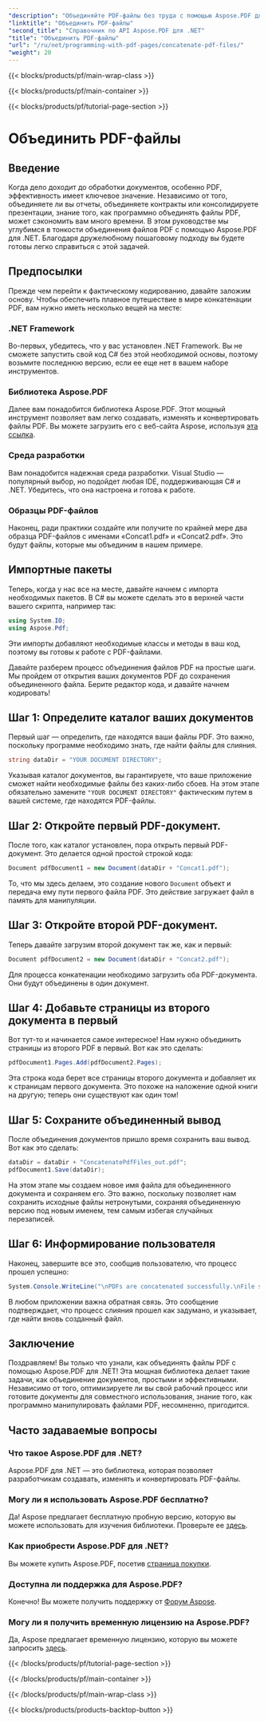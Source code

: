 ```yaml
---
"description": "Объединяйте PDF-файлы без труда с помощью Aspose.PDF для .NET с помощью этого подробного пошагового руководства."
"linktitle": "Объединить PDF-файлы"
"second_title": "Справочник по API Aspose.PDF для .NET"
"title": "Объединить PDF-файлы"
"url": "/ru/net/programming-with-pdf-pages/concatenate-pdf-files/"
"weight": 20
---
```


{{< blocks/products/pf/main-wrap-class >}}

{{< blocks/products/pf/main-container >}}

{{< blocks/products/pf/tutorial-page-section >}}

# Объединить PDF-файлы

## Введение

Когда дело доходит до обработки документов, особенно PDF, эффективность имеет ключевое значение. Независимо от того, объединяете ли вы отчеты, объединяете контракты или консолидируете презентации, знание того, как программно объединять файлы PDF, может сэкономить вам много времени. В этом руководстве мы углубимся в тонкости объединения файлов PDF с помощью Aspose.PDF для .NET. Благодаря дружелюбному пошаговому подходу вы будете готовы легко справиться с этой задачей.

## Предпосылки

Прежде чем перейти к фактическому кодированию, давайте заложим основу. Чтобы обеспечить плавное путешествие в мире конкатенации PDF, вам нужно иметь несколько вещей на месте:

### .NET Framework

Во-первых, убедитесь, что у вас установлен .NET Framework. Вы не сможете запустить свой код C# без этой необходимой основы, поэтому возьмите последнюю версию, если ее еще нет в вашем наборе инструментов.

### Библиотека Aspose.PDF

Далее вам понадобится библиотека Aspose.PDF. Этот мощный инструмент позволяет вам легко создавать, изменять и конвертировать файлы PDF. Вы можете загрузить его с веб-сайта Aspose, используя [эта ссылка](https://releases.aspose.com/pdf/net/).

### Среда разработки

Вам понадобится надежная среда разработки. Visual Studio — популярный выбор, но подойдет любая IDE, поддерживающая C# и .NET. Убедитесь, что она настроена и готова к работе.

### Образцы PDF-файлов

Наконец, ради практики создайте или получите по крайней мере два образца PDF-файлов с именами «Concat1.pdf» и «Concat2.pdf». Это будут файлы, которые мы объединим в нашем примере.

## Импортные пакеты

Теперь, когда у нас все на месте, давайте начнем с импорта необходимых пакетов. В C# вы можете сделать это в верхней части вашего скрипта, например так:

```csharp
using System.IO;
using Aspose.Pdf;
```

Эти импорты добавляют необходимые классы и методы в ваш код, поэтому вы готовы к работе с PDF-файлами.

Давайте разберем процесс объединения файлов PDF на простые шаги. Мы пройдем от открытия ваших документов PDF до сохранения объединенного файла. Берите редактор кода, и давайте начнем кодировать!

## Шаг 1: Определите каталог ваших документов

Первый шаг — определить, где находятся ваши файлы PDF. Это важно, поскольку программе необходимо знать, где найти файлы для слияния.

```csharp
string dataDir = "YOUR DOCUMENT DIRECTORY";
```

Указывая каталог документов, вы гарантируете, что ваше приложение сможет найти необходимые файлы без каких-либо сбоев. На этом этапе обязательно замените `"YOUR DOCUMENT DIRECTORY"` фактическим путем в вашей системе, где находятся PDF-файлы.

## Шаг 2: Откройте первый PDF-документ.

После того, как каталог установлен, пора открыть первый PDF-документ. Это делается одной простой строкой кода:

```csharp
Document pdfDocument1 = new Document(dataDir + "Concat1.pdf");
```

То, что мы здесь делаем, это создание нового `Document` объект и передача ему пути первого файла PDF. Это действие загружает файл в память для манипуляции.

## Шаг 3: Откройте второй PDF-документ.

Теперь давайте загрузим второй документ так же, как и первый:

```csharp
Document pdfDocument2 = new Document(dataDir + "Concat2.pdf");
```

Для процесса конкатенации необходимо загрузить оба PDF-документа. Они будут объединены в один документ.

## Шаг 4: Добавьте страницы из второго документа в первый

Вот тут-то и начинается самое интересное! Нам нужно объединить страницы из второго PDF в первый. Вот как это сделать:

```csharp
pdfDocument1.Pages.Add(pdfDocument2.Pages);
```

Эта строка кода берет все страницы второго документа и добавляет их к страницам первого документа. Это похоже на наложение одной книги на другую; теперь они существуют как один том!

## Шаг 5: Сохраните объединенный вывод

После объединения документов пришло время сохранить ваш вывод. Вот как это сделать:

```csharp
dataDir = dataDir + "ConcatenatePdfFiles_out.pdf";
pdfDocument1.Save(dataDir);
```

На этом этапе мы создаем новое имя файла для объединенного документа и сохраняем его. Это важно, поскольку позволяет нам сохранить исходные файлы нетронутыми, сохраняя объединенную версию под новым именем, тем самым избегая случайных перезаписей.

## Шаг 6: Информирование пользователя

Наконец, завершите все это, сообщив пользователю, что процесс прошел успешно:

```csharp
System.Console.WriteLine("\nPDFs are concatenated successfully.\nFile saved at " + dataDir);
```

В любом приложении важна обратная связь. Это сообщение подтверждает, что процесс слияния прошел как задумано, и указывает, где найти вновь созданный файл.

## Заключение

Поздравляем! Вы только что узнали, как объединять файлы PDF с помощью Aspose.PDF для .NET! Эта мощная библиотека делает такие задачи, как объединение документов, простыми и эффективными. Независимо от того, оптимизируете ли вы свой рабочий процесс или готовите документы для совместного использования, знание того, как программно манипулировать файлами PDF, несомненно, пригодится.


## Часто задаваемые вопросы

### Что такое Aspose.PDF для .NET?  
Aspose.PDF для .NET — это библиотека, которая позволяет разработчикам создавать, изменять и конвертировать PDF-файлы.

### Могу ли я использовать Aspose.PDF бесплатно?  
Да! Aspose предлагает бесплатную пробную версию, которую вы можете использовать для изучения библиотеки. Проверьте ее [здесь](https://releases.aspose.com/).

### Как приобрести Aspose.PDF для .NET?  
Вы можете купить Aspose.PDF, посетив [страница покупки](https://purchase.aspose.com/buy).

### Доступна ли поддержка для Aspose.PDF?  
Конечно! Вы можете получить поддержку от [Форум Aspose](https://forum.aspose.com/c/pdf/10).

### Могу ли я получить временную лицензию на Aspose.PDF?  
Да, Aspose предлагает временную лицензию, которую вы можете запросить [здесь](https://purchase.aspose.com/temporary-license/).

{{< /blocks/products/pf/tutorial-page-section >}}

{{< /blocks/products/pf/main-container >}}

{{< /blocks/products/pf/main-wrap-class >}}

{{< blocks/products/products-backtop-button >}}